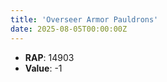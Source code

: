 ```yaml
---
title: 'Overseer Armor Pauldrons'
date: 2025-08-05T00:00:00Z
---
```

- **RAP**: 14903
- **Value**: -1
